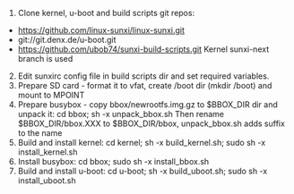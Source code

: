 1. Clone kernel, u-boot and build scripts git repos:
 - https://github.com/linux-sunxi/linux-sunxi.git
 - git://git.denx.de/u-boot.git
 - https://github.com/ubob74/sunxi-build-scripts.git
   Kernel sunxi-next branch is used
2. Edit sunxirc config file in build scripts dir and set required variables.
3. Prepare SD card - format it to vfat, create /boot dir (mkdir /boot) and mount to MPOINT
4. Prepare busybox - copy bbox/newrootfs.img.gz to $BBOX_DIR dir and unpack it: cd bbox; sh -x unpack_bbox.sh
   Then rename $BBOX_DIR/bbox.XXX to $BBOX_DIR/bbox, unpack_bbox.sh adds suffix to the name
5. Build and install kernel: cd kernel; sh -x build_kernel.sh; sudo sh -x install_kernel.sh
6. Install busybox: cd bbox; sudo sh -x install_bbox.sh
7. Build and install u-boot: cd u-boot; sh -x build_uboot.sh; sudo sh -x install_uboot.sh
